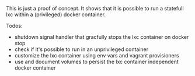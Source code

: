 This is just a proof of concept. It shows that it is possible to run a statefull lxc within a (privileged) docker container.


Todos:
* shutdown signal handler that gracfully stops the lxc container on docker stop
* check if it's possible to run in an unprivileged container
* customize the lxc container using env vars and vagrant provisioners
* use and document volumes to persist the lxc container independent docker container
